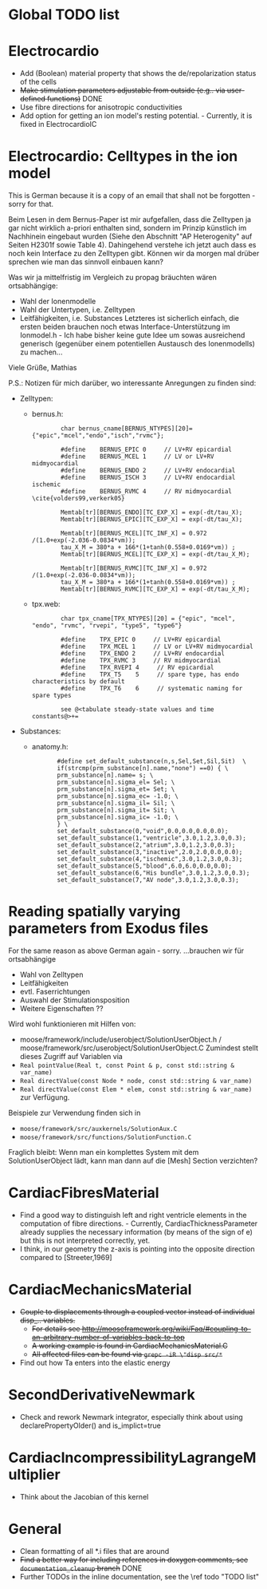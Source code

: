 Global TODO list
================

Electrocardio
=============
* Add (Boolean) material property that shows the de/repolarization status of the cells
* ~~Make stimulation parameters adjustable from outside (e.g.. via user-defined functions)~~ DONE
* Use fibre directions for anisotropic conductivities
* Add option for getting an ion model's resting potential. - Currently, it is fixed in ElectrocardioIC


Electrocardio: Celltypes in the ion model
=========================================
This is German because it is a copy of an email that shall not be forgotten - sorry for that.

Beim Lesen in dem Bernus-Paper ist mir aufgefallen, dass die Zelltypen ja gar nicht wirklich a-priori enthalten sind, sondern im Prinzip künstlich im Nachhinein eingebaut wurden (Siehe den Abschnitt "AP Heterogenity" auf Seiten H2301f sowie Table 4).
Dahingehend verstehe ich jetzt auch dass es noch kein Interface zu den Zelltypen gibt.
Können wir da morgen mal drüber sprechen wie man das sinnvoll einbauen kann?

Was wir ja mittelfristig im Vergleich zu propag bräuchten wären ortsabhängige:
  * Wahl der Ionenmodelle
  * Wahl der Untertypen, i.e. Zelltypen
  * Leitfähigkeiten, i.e. Substances
Letzteres ist sicherlich einfach, die ersten beiden brauchen noch etwas Interface-Unterstützung im Ionmodel.h - Ich habe bisher keine gute Idee um sowas ausreichend generisch (gegenüber einem potentiellen Austausch des Ionenmodells) zu machen...

Viele Grüße,
Mathias

P.S.: Notizen für mich darüber, wo interessante Anregungen zu finden sind:
- Zelltypen:
   * bernus.h: 

                 char bernus_cname[BERNUS_NTYPES][20]= {"epic","mcel","endo","isch","rvmc"};

                 #define    BERNUS_EPIC 0     // LV+RV epicardial
                 #define    BERNUS_MCEL 1     // LV or LV+RV midmyocardial
                 #define    BERNUS_ENDO 2     // LV+RV endocardial
                 #define    BERNUS_ISCH 3     // LV+RV endocardial ischemic
                 #define    BERNUS_RVMC 4     // RV midmyocardial \cite{volders99,verkerk05}

                 Memtab[tr][BERNUS_ENDO][TC_EXP_X] = exp(-dt/tau_X);
                 Memtab[tr][BERNUS_EPIC][TC_EXP_X] = exp(-dt/tau_X);

                 Memtab[tr][BERNUS_MCEL][TC_INF_X] = 0.972 /(1.0+exp(-2.036-0.0834*vm));
                 tau_X_M = 380*a + 166*(1+tanh(0.558+0.0169*vm)) ;
                 Memtab[tr][BERNUS_MCEL][TC_EXP_X] = exp(-dt/tau_X_M);

                 Memtab[tr][BERNUS_RVMC][TC_INF_X] = 0.972 /(1.0+exp(-2.036-0.0834*vm));
                 tau_X_M = 380*a + 166*(1+tanh(0.558+0.0169*vm)) ;
                 Memtab[tr][BERNUS_RVMC][TC_EXP_X] = exp(-dt/tau_X_M);

   * tpx.web: 

                 char tpx_cname[TPX_NTYPES][20] = {"epic", "mcel", "endo", "rvmc", "rvepi", "type5", "type6"}

                 #define    TPX_EPIC 0     // LV+RV epicardial
                 #define    TPX_MCEL 1     // LV or LV+RV midmyocardial
                 #define    TPX_ENDO 2     // LV+RV endocardial
                 #define    TPX_RVMC 3     // RV midmyocardial
                 #define    TPX_RVEPI 4     // RV epicardial
                 #define    TPX_T5    5     // spare type, has endo characteristics by default
                 #define    TPX_T6    6     // systematic naming for spare types

                 see @<tabulate steady-state values and time constants@>+=

- Substances:
    * anatomy.h: 

                 #define set_default_substance(n,s,Sel,Set,Sil,Sit)  \
                 if(strcmp(prm_substance[n].name,"none") ==0) { \
                 prm_substance[n].name= s; \
                 prm_substance[n].sigma_el= Sel; \
                 prm_substance[n].sigma_et= Set; \
                 prm_substance[n].sigma_ec= -1.0; \
                 prm_substance[n].sigma_il= Sil; \
                 prm_substance[n].sigma_it= Sit; \
                 prm_substance[n].sigma_ic= -1.0; \
                 } \
                 set_default_substance(0,"void",0.0,0.0,0.0,0.0);
                 set_default_substance(1,"ventricle",3.0,1.2,3.0,0.3);
                 set_default_substance(2,"atrium",3.0,1.2,3.0,0.3);
                 set_default_substance(3,"inactive",2.0,2.0,0.0,0.0);
                 set_default_substance(4,"ischemic",3.0,1.2,3.0,0.3);
                 set_default_substance(5,"blood",6.0,6.0,0.0,0.0);
                 set_default_substance(6,"His bundle",3.0,1.2,3.0,0.3);
                 set_default_substance(7,"AV node",3.0,1.2,3.0,0.3); 

Reading spatially varying parameters from Exodus files
======================================================
For the same reason as above German again - sorry.
...brauchen wir für ortsabhängige
 * Wahl von Zelltypen
 * Leitfähigkeiten
 * evtl. Faserrichtungen
 * Auswahl der Stimulationsposition
 * Weitere Eigenschaften ??

Wird wohl funktionieren mit Hilfen von:
 * moose/framework/include/userobject/SolutionUserObject.h / moose/framework/src/userobject/SolutionUserObject.C
Zumindest stellt dieses Zugriff auf Variablen via
 * `Real pointValue(Real t, const Point & p, const std::string & var_name)`
 * `Real directValue(const Node * node, const std::string & var_name)`
 * `Real directValue(const Elem * elem, const std::string & var_name)`
zur Verfügung.

Beispiele zur Verwendung finden sich in
 * `moose/framework/src/auxkernels/SolutionAux.C`
 * `moose/framework/src/functions/SolutionFunction.C`

Fraglich bleibt: Wenn man ein komplettes System mit dem SolutionUserObject lädt, kann man dann auf die [Mesh] Section verzichten?


CardiacFibresMaterial
=====================
* Find a good way to distinguish left and right ventricle elements in the computation of fibre directions. - Currently, CardiacThicknessParameter already supplies the necessary information (by means of the sign of e) but this is not interpreted correctly, yet.
* I think, in our geometry the z-axis is pointing into the opposite direction compared to [Streeter,1969]

CardiacMechanicsMaterial
========================
* ~~Couple to displacements through a coupled vector instead of individual disp_.. variables.~~
    * ~~For details see http://mooseframework.org/wiki/Faq/#coupling-to-an-arbitrary-number-of-variables-back-to-top~~
	* ~~A working example is found in CardiacMechanicsMaterial.C~~
	* ~~All affected files can be found via `grepc -iR \"disp src/*`~~
* Find out how Ta enters into the elastic energy

SecondDerivativeNewmark
=======================
* Check and rework Newmark integrator, especially think about using declarePropertyOlder() and is_implict=true

CardiacIncompressibilityLagrangeMultiplier
==========================================
* Think about the Jacobian of this kernel

General
=======
* Clean formatting of all *.i files that are around
* ~~Find a better way for including references in doxygen comments, see `documentation_cleanup` branch~~ DONE
* Further TODOs in the inline documentation, see the \ref todo "TODO list"

